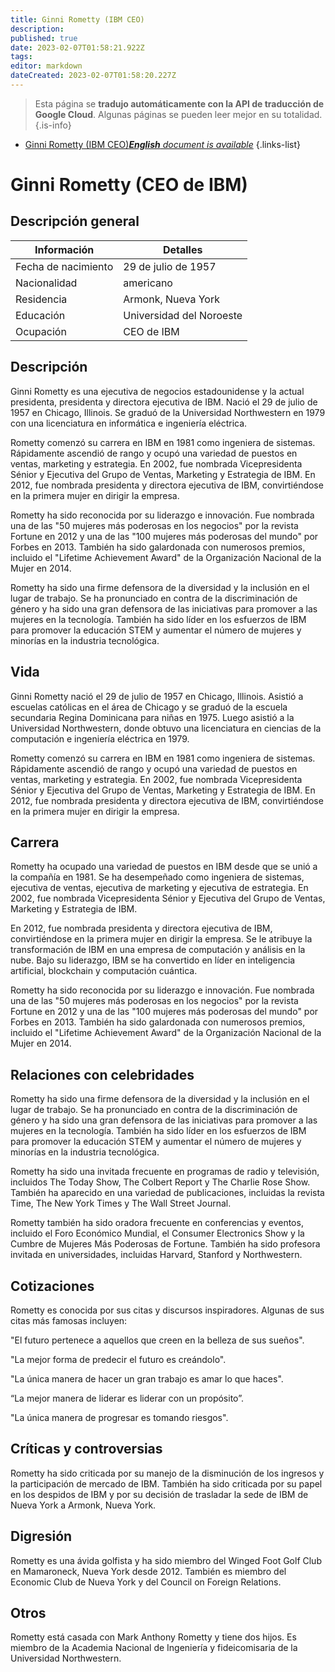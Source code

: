 ```yaml
---
title: Ginni Rometty (IBM CEO)
description: 
published: true
date: 2023-02-07T01:58:21.922Z
tags: 
editor: markdown
dateCreated: 2023-02-07T01:58:20.227Z
---
```


> Esta página se **tradujo automáticamente con la API de traducción de Google Cloud**.
Algunas páginas se pueden leer mejor en su totalidad.{.is-info}



- [Ginni Rometty (IBM CEO)***English** document is available*](/en/Knowledge-base/Dictionary/Person/ginni-rometty-ibm-ceo)
{.links-list}


# Ginni Rometty (CEO de IBM)

## Descripción general

| Información | Detalles |
| ---------- | ------- |
| Fecha de nacimiento | 29 de julio de 1957 |
| Nacionalidad | americano |
| Residencia | Armonk, Nueva York |
| Educación | Universidad del Noroeste |
| Ocupación | CEO de IBM |

## Descripción

Ginni Rometty es una ejecutiva de negocios estadounidense y la actual presidenta, presidenta y directora ejecutiva de IBM. Nació el 29 de julio de 1957 en Chicago, Illinois. Se graduó de la Universidad Northwestern en 1979 con una licenciatura en informática e ingeniería eléctrica.

Rometty comenzó su carrera en IBM en 1981 como ingeniera de sistemas. Rápidamente ascendió de rango y ocupó una variedad de puestos en ventas, marketing y estrategia. En 2002, fue nombrada Vicepresidenta Sénior y Ejecutiva del Grupo de Ventas, Marketing y Estrategia de IBM. En 2012, fue nombrada presidenta y directora ejecutiva de IBM, convirtiéndose en la primera mujer en dirigir la empresa.

Rometty ha sido reconocida por su liderazgo e innovación. Fue nombrada una de las "50 mujeres más poderosas en los negocios" por la revista Fortune en 2012 y una de las "100 mujeres más poderosas del mundo" por Forbes en 2013. También ha sido galardonada con numerosos premios, incluido el "Lifetime Achievement Award" de la Organización Nacional de la Mujer en 2014.

Rometty ha sido una firme defensora de la diversidad y la inclusión en el lugar de trabajo. Se ha pronunciado en contra de la discriminación de género y ha sido una gran defensora de las iniciativas para promover a las mujeres en la tecnología. También ha sido líder en los esfuerzos de IBM para promover la educación STEM y aumentar el número de mujeres y minorías en la industria tecnológica.

## Vida

Ginni Rometty nació el 29 de julio de 1957 en Chicago, Illinois. Asistió a escuelas católicas en el área de Chicago y se graduó de la escuela secundaria Regina Dominicana para niñas en 1975. Luego asistió a la Universidad Northwestern, donde obtuvo una licenciatura en ciencias de la computación e ingeniería eléctrica en 1979.

Rometty comenzó su carrera en IBM en 1981 como ingeniera de sistemas. Rápidamente ascendió de rango y ocupó una variedad de puestos en ventas, marketing y estrategia. En 2002, fue nombrada Vicepresidenta Sénior y Ejecutiva del Grupo de Ventas, Marketing y Estrategia de IBM. En 2012, fue nombrada presidenta y directora ejecutiva de IBM, convirtiéndose en la primera mujer en dirigir la empresa.

## Carrera

Rometty ha ocupado una variedad de puestos en IBM desde que se unió a la compañía en 1981. Se ha desempeñado como ingeniera de sistemas, ejecutiva de ventas, ejecutiva de marketing y ejecutiva de estrategia. En 2002, fue nombrada Vicepresidenta Sénior y Ejecutiva del Grupo de Ventas, Marketing y Estrategia de IBM.

En 2012, fue nombrada presidenta y directora ejecutiva de IBM, convirtiéndose en la primera mujer en dirigir la empresa. Se le atribuye la transformación de IBM en una empresa de computación y análisis en la nube. Bajo su liderazgo, IBM se ha convertido en líder en inteligencia artificial, blockchain y computación cuántica.

Rometty ha sido reconocida por su liderazgo e innovación. Fue nombrada una de las "50 mujeres más poderosas en los negocios" por la revista Fortune en 2012 y una de las "100 mujeres más poderosas del mundo" por Forbes en 2013. También ha sido galardonada con numerosos premios, incluido el "Lifetime Achievement Award" de la Organización Nacional de la Mujer en 2014.

## Relaciones con celebridades

Rometty ha sido una firme defensora de la diversidad y la inclusión en el lugar de trabajo. Se ha pronunciado en contra de la discriminación de género y ha sido una gran defensora de las iniciativas para promover a las mujeres en la tecnología. También ha sido líder en los esfuerzos de IBM para promover la educación STEM y aumentar el número de mujeres y minorías en la industria tecnológica.

Rometty ha sido una invitada frecuente en programas de radio y televisión, incluidos The Today Show, The Colbert Report y The Charlie Rose Show. También ha aparecido en una variedad de publicaciones, incluidas la revista Time, The New York Times y The Wall Street Journal.

Rometty también ha sido oradora frecuente en conferencias y eventos, incluido el Foro Económico Mundial, el Consumer Electronics Show y la Cumbre de Mujeres Más Poderosas de Fortune. También ha sido profesora invitada en universidades, incluidas Harvard, Stanford y Northwestern.

## Cotizaciones

Rometty es conocida por sus citas y discursos inspiradores. Algunas de sus citas más famosas incluyen:

"El futuro pertenece a aquellos que creen en la belleza de sus sueños".

"La mejor forma de predecir el futuro es creándolo".

"La única manera de hacer un gran trabajo es amar lo que haces".

“La mejor manera de liderar es liderar con un propósito”.

"La única manera de progresar es tomando riesgos".

## Críticas y controversias

Rometty ha sido criticada por su manejo de la disminución de los ingresos y la participación de mercado de IBM. También ha sido criticada por su papel en los despidos de IBM y por su decisión de trasladar la sede de IBM de Nueva York a Armonk, Nueva York.

## Digresión

Rometty es una ávida golfista y ha sido miembro del Winged Foot Golf Club en Mamaroneck, Nueva York desde 2012. También es miembro del Economic Club de Nueva York y del Council on Foreign Relations.

## Otros

Rometty está casada con Mark Anthony Rometty y tiene dos hijos. Es miembro de la Academia Nacional de Ingeniería y fideicomisaria de la Universidad Northwestern.
